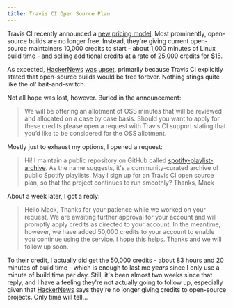 ```yaml
---
title: Travis CI Open Source Plan
---
```


Travis CI recently announced a [new pricing
model](https://blog.travis-ci.com/2020-11-02-travis-ci-new-billing). Most
prominently, open-source builds are no longer free. Instead, they're giving
current open-source maintainers 10,000 credits to start - about 1,000 minutes of
Linux build time - and selling additional credits at a rate of 25,000 credits
for $15.

As expected,
[HackerNews](https://news.ycombinator.com/item?id=24964601)
[was](https://news.ycombinator.com/item?id=25003387)
[upset](https://news.ycombinator.com/item?id=25155203), primarily because Travis
CI explicitly stated that open-source builds would be free forever. Nothing
stings quite like the ol' bait-and-switch.

Not all hope was lost, however. Buried in the announcement:

> We will be offering an allotment of OSS minutes that will be reviewed and
allocated on a case by case basis. Should you want to apply for these credits
please open a request with Travis CI support stating that you’d like to be
considered for the OSS allotment. 

Mostly just to exhaust my options, I opened a request:

> Hi! I maintain a public repository on GitHub called
> [spotify-playlist-archive](https://github.com/mackorone/spotify-playlist-archive).
> As the name suggests, it's a community-curated archive of public Spotify
> playlists. May I sign up for an Travis CI open source plan, so that the
> project continues to run smoothly? Thanks, Mack

About a week later, I got a reply:

> Hello Mack, Thanks for your patience while we worked on your request. We are
> awaiting further approval for your account and will promptly apply credits as
> directed to your account. In the meantime, however, we have added 50,000
> credits to your account to enable you continue using the service. I hope this
> helps. Thanks and we will follow up soon.

To their credit, I actually did get the 50,000 credits - about 83 hours and 20
minutes of build time - which is enough to last me *years* since I only use a
minute of build time per day. Still, it's been almost two weeks since that
reply, and I have a feeling they're not actually going to follow up,
especially given that
[HackerNews](https://news.ycombinator.com/item?id=25338983) says they're no
longer giving credits to open-source projects. Only time will tell...

